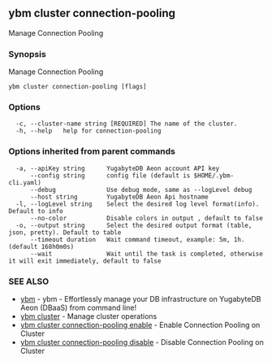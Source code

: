 ## ybm cluster connection-pooling

Manage Connection Pooling

### Synopsis

Manage Connection Pooling

```
ybm cluster connection-pooling [flags]
```

### Options

```
  -c, --cluster-name string [REQUIRED] The name of the cluster.
  -h, --help   help for connection-pooling
```

### Options inherited from parent commands

```
  -a, --apiKey string      YugabyteDB Aeon account API key
      --config string      config file (default is $HOME/.ybm-cli.yaml)
      --debug              Use debug mode, same as --logLevel debug
      --host string        YugabyteDB Aeon Api hostname
  -l, --logLevel string    Select the desired log level format(info). Default to info
      --no-color           Disable colors in output , default to false
  -o, --output string      Select the desired output format (table, json, pretty). Default to table
      --timeout duration   Wait command timeout, example: 5m, 1h. (default 168h0m0s)
      --wait               Wait until the task is completed, otherwise it will exit immediately, default to false
```

### SEE ALSO

* [ybm](ybm.md)	 - ybm - Effortlessly manage your DB infrastructure on YugabyteDB Aeon (DBaaS) from command line!
* [ybm cluster](ybm_cluster.md) - Manage cluster operations
* [ybm cluster connection-pooling enable](ybm_cluster_connection-pooling_enable.md) - Enable Connection Pooling on Cluster
* [ybm cluster connection-pooling disable](ybm_cluster_connection-pooling_disable.md) - Disable Connection Pooling on Cluster